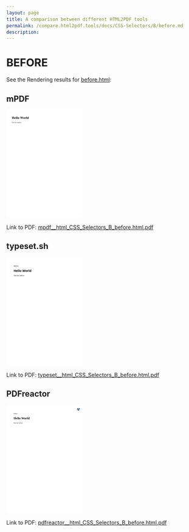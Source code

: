 ```yaml
---
layout: page
title: A comparison between different HTML2PDF tools
permalink: /compare.html2pdf.tools/docs/CSS-Selectors/B/before.md
description: 
---
```


# BEFORE

See the Rendering results for [before.html](/html/CSS%20Selectors/B/before.html):

## mPDF
![](mpdf__html_CSS_Selectors_B_before.html.png) 

Link to PDF: [mpdf__html_CSS_Selectors_B_before.html.pdf](mpdf__html_CSS_Selectors_B_before.html.pdf)

## typeset.sh
![](typeset__html_CSS_Selectors_B_before.html.png) 

Link to PDF: [typeset__html_CSS_Selectors_B_before.html.pdf](typeset__html_CSS_Selectors_B_before.html.pdf)

## PDFreactor
![](pdfreactor__html_CSS_Selectors_B_before.html.png) 

Link to PDF: [pdfreactor__html_CSS_Selectors_B_before.html.pdf](pdfreactor__html_CSS_Selectors_B_before.html.pdf)
